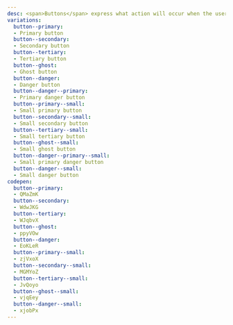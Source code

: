 ```yaml
---
desc: <span>Buttons</span> express what action will occur when the user clicks or touches it. Buttons are used to initialize an action, either in the background or foreground of an experience.
variations:
  button--primary:
  - Primary button
  button--secondary:
  - Secondary button
  button--tertiary:
  - Tertiary button
  button--ghost:
  - Ghost button
  button--danger:
  - Danger button
  button--danger--primary:
  - Primary danger button
  button--primary--small:
  - Small primary button
  button--secondary--small:
  - Small secondary button
  button--tertiary--small:
  - Small tertiary button
  button--ghost--small:
  - Small ghost button
  button--danger--primary--small:
  - Small primary danger button
  button--danger--small:
  - Small danger button
codepen:
  button--primary:
  - QMaZmK
  button--secondary:
  - WdwJKG
  button--tertiary:
  - WJqbvX
  button--ghost:
  - ppyVOw
  button--danger:
  - EoKLeR
  button--primary--small:
  - zjVxoX
  button--secondary--small:
  - MGMYoZ
  button--tertiary--small:
  - JvQoyo
  button--ghost--small:
  - vjqEey
  button--danger--small:
  - xjobPx
---
```

